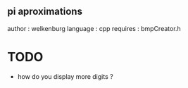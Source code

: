 ## pi aproximations

author : welkenburg
language : cpp
requires : bmpCreator.h

# TODO
- how do you display more digits ?